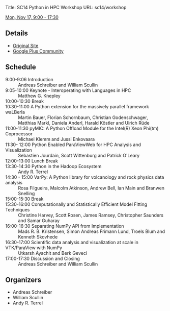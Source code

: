 Title: SC14 Python in HPC Workshop
URL: sc14/workshop

[Mon, Nov 17, 9:00 - 17:30](http://sc14.supercomputing.org/schedule/event_detail?evid=wksp116)  

## Details

* [Original Site](http://www.dlr.de/sc/pyhpc2014)
* [Google Plus Community](https://plus.google.com/events/c161aotglhp4062dehsmt2auaas)

## Schedule

<dl>
<dt>9:00-9:06 Introduction</dt>
<dd>Andreas Schreiber and William Scullin</dd>

<dt>9:05-10:00 Keynote - Interoperating with Languages in HPC</dt>
<dd>Matthew G. Knepley</dd>

<dt>10:00-10:30 Break</dt>

<dt>10:30-11:00 A Python extension for the massively parallel framework waLBerla</dt>
<dd>Martin Bauer, Florian Schornbaum, Christian Godenschwager, Matthias Markl, Daniela Anderl, Harald Köstler and Ulrich Rüde</dd>


<dt>11:00-11:30 pyMIC: A Python Offload Module for the Intel(R) Xeon Phi(tm) Coprocessor</dt>
<dd>Michael Klemm and Jussi Enkovaara</dd>

<dt>11:30- 12:00 Python Enabled ParaViewWeb for HPC Analysis and Visualization</dt>
<dd>Sebastien Jourdain, Scott Wittenburg and Patrick O'Leary</dd>

<dt>12:00-13:00 Lunch Break</dt>

<dt>13:30-14:30 Python in the Hadoop Ecosystem</dt>
<dd>Andy R. Terrel</dd>

<dt>14:30 - 15:00 VarPy: A Python library for volcanology and rock physics data analysis</dt>
<dd>Rosa Filgueira, Malcolm Atkinson, Andrew Bell, Ian Main and Branwen Snelling</dd>

<dt>15:00-15:30 Break</dt>

<dt>15:30-16:00 Computationally and Statistically Efficient Model Fitting Techniques</dt>
<dd>Christine Harvey, Scott Rosen, James Ramsey, Christopher Saunders and Samar Guharay</dd>

<dt>16:00-16:30 Separating NumPy API from Implementation</dt>
<dd>Mads R. B. Kristensen, Simon Andreas Frimann Lund, Troels Blum and Kenneth Skovhede</dd>

<dt>16:30-17:00 Scientific data analysis and visualization at scale in VTK/ParaView with NumPy</dt>
<dd>Utkarsh Ayachit and Berk Geveci</dd>

<dt>17:00-17:30 Discussion and Closing</dt>
<dd>Andreas Schreiber and William Scullin</dd>
</dl>

## Organizers

* Andreas Schreiber
* William Scullin
* Andy R. Terrel
